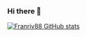 ### Hi there 👋

<!--
**Franriv88/Franriv88** is a ✨ _special_ ✨ repository because its `README.md` (this file) appears on your GitHub profile.
Here are some ideas to get you started:

- 🔭 I’m currently working on ...
- 🌱 I’m currently learning ...
- 👯 I’m looking to collaborate on ...
- 🤔 I’m looking for help with ...
- 💬 Ask me about ...
- 📫 How to reach me: ...
- 😄 Pronouns: ...
- ⚡ Fun fact: ...
-->

[![Franriv88 GitHub stats](https://github-readme-stats.vercel.app/apiFranriv88=anuraghazra)](https://github.com/anuraghazra/github-readme-stats)
